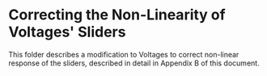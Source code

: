 # Correcting the Non-Linearity of Voltages' Sliders

This folder describes a modification to Voltages to correct non-linear response of the sliders, described in detail in Appendix B of this document.


